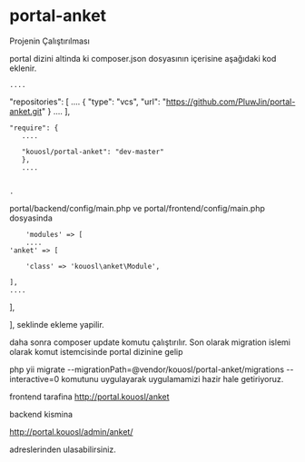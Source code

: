 # portal-anket
Projenin Çalıştırılması

portal dizini altinda ki composer.json dosyasının içerisine aşağıdaki kod eklenir.

    ....
   "repositories": [
        ....
        {
        "type": "vcs",
        "url": "https://github.com/PluwJin/portal-anket.git"
    }
    ....
    ],
    
    
    "require": { 
       ....
    
       "kouosl/portal-anket": "dev-master"
       },
       ....
       
 
    .   
portal/backend/config/main.php ve portal/frontend/config/main.php dosyasinda

        'modules' => [
        ....
    'anket' => [

        'class' => 'kouosl\anket\Module',

    ],
    ....
],

],
seklinde ekleme yapilir.

daha sonra composer update komutu çalıştırılır.
Son olarak migration islemi olarak komut istemcisinde portal dizinine gelip

php yii migrate --migrationPath=@vendor/kouosl/portal-anket/migrations --interactive=0
komutunu uygulayarak uygulamamizi hazir hale getiriyoruz.

frontend tarafina http://portal.kouosl/anket

backend kismina

http://portal.kouosl/admin/anket/

adreslerinden ulasabilirsiniz.

